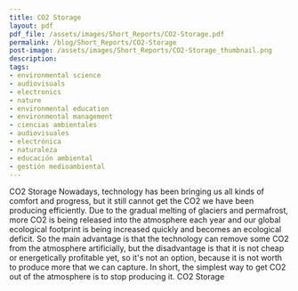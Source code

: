 ```yaml
---
title: CO2 Storage
layout: pdf
pdf_file: /assets/images/Short_Reports/CO2-Storage.pdf
permalink: /blog/Short_Reports/CO2-Storage
post-image: /assets/images/Short_Reports/CO2-Storage_thumbnail.png
description:
tags:
- environmental science
- audiovisuals
- electronics
- nature
- environmental education
- environmental management
- ciencias ambientales
- audiovisuales
- electrónica
- naturaleza
- educación ambiental
- gestión medioambiental
---
```


CO2 Storage Nowadays, technology has been bringing us all kinds of comfort and progress, but it still cannot get the CO2 we have been producing efficiently. Due to the gradual melting of glaciers and permafrost, more CO2 is being released into the atmosphere each year and our global ecological footprint is being increased quickly and becomes an ecological deficit. So the main advantage is that the technology can remove some CO2 from the atmosphere artificially, but the disadvantage is that it is not cheap or energetically profitable yet, so it's not an option, because it is not worth to produce more that we can capture. In short, the simplest way to get CO2 out of the atmosphere is to stop producing it. CO2 Storage

